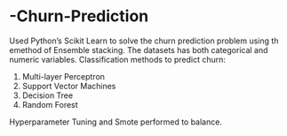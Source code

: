 # -Churn-Prediction
Used Python’s Scikit Learn to solve the churn prediction problem using th emethod of Ensemble stacking. The datasets has both categorical and numeric variables.
Classification methods to predict churn:
1. Multi-layer Perceptron 
2. Support Vector Machines 
3. Decision Tree
4. Random Forest

Hyperparameter Tuning and Smote performed to balance.
